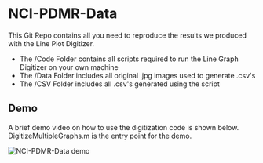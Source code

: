 # NCI-PDMR-Data

This Git Repo contains all you need to reproduce the results we produced with the Line Plot Digitizer. 

- The /Code Folder contains all scripts required to run the Line Graph Digitizer on your own machine
- The /Data Folder includes all original .jpg images used to generate .csv's
- The /CSV Folder includes all .csv's generated using the script

## Demo
A brief demo video on how to use the digitization code is shown below. DigitizeMultipleGraphs.m is the
entry point for the demo.

![NCI-PDMR-Data demo](https://github.com/blakempjones/NCI-PDMR-Data/blob/master/Demo.gif?raw=true)